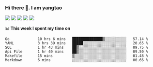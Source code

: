 ### Hi there 👋. I am yangtao 

<!-- **runtu666/runtu666** is a ✨ _special_ ✨ repository because its `README.md` (this file) appears on your GitHub profile. -->

![](https://github-profile-summary-cards.vercel.app/api/cards/profile-details?username=runtu666&theme=github)
![](https://github-profile-summary-cards.vercel.app/api/cards/repos-per-language?username=runtu666&theme=github)
![](https://github-profile-summary-cards.vercel.app/api/cards/most-commit-language?username=runtu666&theme=github)
![](https://github-profile-summary-cards.vercel.app/api/cards/stats?&username=runtu666&theme=github)
![](https://github-profile-summary-cards.vercel.app/api/cards/productive-time?username=runtu666&theme=github)

📊 **This week I spent my time on**
<!--START_SECTION:waka-->

```text
Go             10 hrs 6 mins   ██████████████▒░░░░░░░░░░   57.14 %
YAML           3 hrs 39 mins   █████░░░░░░░░░░░░░░░░░░░░   20.65 %
SQL            1 hr 43 mins    ██▒░░░░░░░░░░░░░░░░░░░░░░   09.75 %
Api File       1 hr 40 mins    ██▒░░░░░░░░░░░░░░░░░░░░░░   09.50 %
Makefile       15 mins         ▒░░░░░░░░░░░░░░░░░░░░░░░░   01.48 %
Markdown       6 mins          ░░░░░░░░░░░░░░░░░░░░░░░░░   00.66 %
```

<!--END_SECTION:waka-->


[comment]: <> (Here are some ideas to get you started:)

[comment]: <> (- 🔭 I’m currently working on tal)

[comment]: <> (- 🌱 I’m currently learning devops)

[comment]: <> (- 👯 I’m looking to collaborate on ...)

[comment]: <> (- 🤔 I’m looking for help with ...)

[comment]: <> (- 💬 Ask me about ...)

[comment]: <> (- 📫 How to reach me: ...)

[comment]: <> (- 😄 Pronouns: ...)

[comment]: <> (- ⚡ Fun fact: ...)
